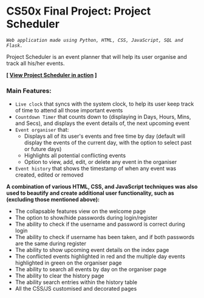 # **CS50x Final Project: Project Scheduler**
*`Web application made using Python, HTML, CSS, JavaScript, SQL and Flask.`*

Project Scheduler is an event planner that will help its user organise and track all his/her events.

**[ [View Project Scheduler in action](https://youtu.be/a56itkgH8_Q) ]**

### **Main Features:**

* `Live clock` that syncs with the system clock, to help its user keep track of time to attend all those important events
* `Countdown Timer` that counts down to (displaying in Days, Hours, Mins, and Secs), and displays the event details of, the next upcoming event
* `Event organiser` that:
    * Displays all of its user's events and free time by day (default will display the events of the current day, with the option to select past or future days)
    * Highlights all potential conflicting events
    * Option to view, add, edit, or delete any event in the organiser
* `Event history` that shows the timestamp of when any event was created, edited or removed

**A combination of various HTML, CSS, and JavaScript techniques was also used to beautify and create additional user functionality, such as (excluding those mentioned above):**

* The collapsable features view on the welcome page
* The option to show/hide passwords during login/register
* The ability to check if the username and password is correct during login
* The ability to check if username has been taken, and if both passwords are the same during register
* The ability to show upcoming event details on the index page
* The conflicted events highlighted in red and the multiple day events highlighted in green on the organiser page
* The ability to search all events by day on the organiser page
* The ability to clear the history page
* The ability search entries within the history table
* All the CSS/JS customised and decorated pages
